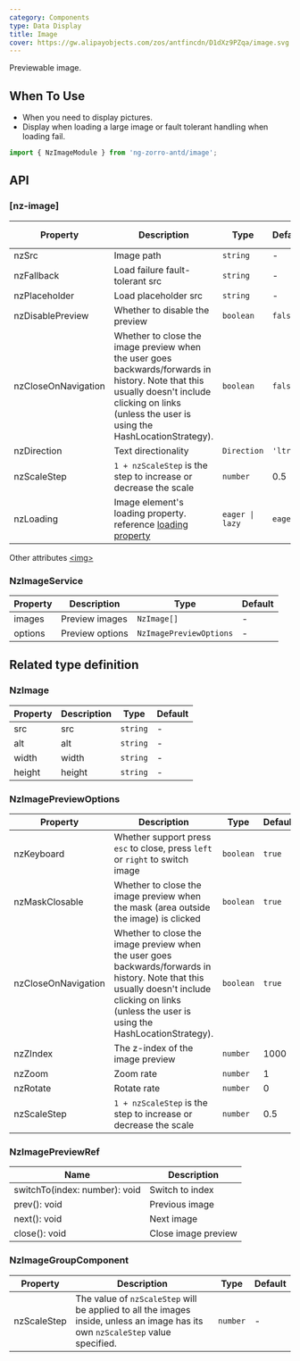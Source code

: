 ```yaml
---
category: Components
type: Data Display
title: Image
cover: https://gw.alipayobjects.com/zos/antfincdn/D1dXz9PZqa/image.svg
---
```


Previewable image.

## When To Use

- When you need to display pictures.
- Display when loading a large image or fault tolerant handling when loading fail.

```ts
import { NzImageModule } from 'ng-zorro-antd/image';
```

## API

### [nz-image]

| Property            | Description                                                                                                                                                                                        | Type        | Default | Global Config |
| ------------------- | -------------------------------------------------------------------------------------------------------------------------------------------------------------------------------------------------- | ----------- | ------- | ------------- |
| nzSrc               | Image path                                                                                                                                                                                         | `string`    | -       | -             |
| nzFallback          | Load failure fault-tolerant src                                                                                                                                                                    | `string`    | -       | ✅            |
| nzPlaceholder       | Load placeholder src                                                                                                                                                                               | `string`    | -       | ✅            |
| nzDisablePreview    | Whether to disable the preview                                                                                                                                                                     | `boolean`   | `false` | ✅            |
| nzCloseOnNavigation | Whether to close the image preview when the user goes backwards/forwards in history. Note that this usually doesn't include clicking on links (unless the user is using the HashLocationStrategy). | `boolean`   | `false` | ✅            |
| nzDirection         | Text directionality                                                                                                                                                                                | `Direction` | `'ltr'` | ✅            |
| nzScaleStep         | `1 + nzScaleStep` is the step to increase or decrease the scale                                                                                                                                    | `number`    | 0.5     | ✅            |
| nzLoading           | Image element's loading property. reference [loading property](https://developer.mozilla.org/en-US/docs/Web/API/HTMLImageElement/loading)                                                          | `eager \| lazy` | `eager` | -             |

Other attributes [<img\>](https://developer.mozilla.org/en-US/docs/Web/HTML/Element/img#Attributes)

### NzImageService

| Property | Description     | Type                    | Default |
| -------- | --------------- | ----------------------- | ------- |
| images   | Preview images  | `NzImage[]`             | -       |
| options  | Preview options | `NzImagePreviewOptions` | -       |

## Related type definition

### NzImage

| Property | Description | Type     | Default |
| -------- | ----------- | -------- | ------- |
| src      | src         | `string` | -       |
| alt      | alt         | `string` | -       |
| width    | width       | `string` | -       |
| height   | height      | `string` | -       |

### NzImagePreviewOptions

| Property            | Description                                                                                                                                                                                        | Type      | Default |
| ------------------- | -------------------------------------------------------------------------------------------------------------------------------------------------------------------------------------------------- | --------- | ------- |
| nzKeyboard          | Whether support press `esc` to close, press `left` or `right` to switch image                                                                                                                      | `boolean` | `true`  |
| nzMaskClosable      | Whether to close the image preview when the mask (area outside the image) is clicked                                                                                                               | `boolean` | `true`  |
| nzCloseOnNavigation | Whether to close the image preview when the user goes backwards/forwards in history. Note that this usually doesn't include clicking on links (unless the user is using the HashLocationStrategy). | `boolean` | `true`  |
| nzZIndex            | The z-index of the image preview                                                                                                                                                                   | `number`  | 1000    |
| nzZoom              | Zoom rate                                                                                                                                                                                          | `number`  | 1       |
| nzRotate            | Rotate rate                                                                                                                                                                                        | `number`  | 0       |
| nzScaleStep         | `1 + nzScaleStep` is the step to increase or decrease the scale                                                                                                                                    | `number`  | 0.5     |

### NzImagePreviewRef

| Name                          | Description         |
| ----------------------------- | ------------------- |
| switchTo(index: number): void | Switch to index     |
| prev(): void                  | Previous image      |
| next(): void                  | Next image          |
| close(): void                 | Close image preview |

### NzImageGroupComponent

| Property    | Description                                                                                                                     | Type     | Default |
| ----------- | ------------------------------------------------------------------------------------------------------------------------------- | -------- | ------- |
| nzScaleStep | The value of `nzScaleStep` will be applied to all the images inside, unless an image has its own `nzScaleStep` value specified. | `number` | -       |
